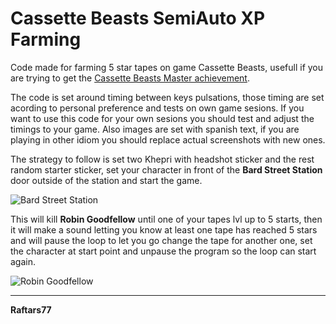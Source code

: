 # Cassette Beasts SemiAuto XP Farming

Code made for farming 5 star tapes on game Cassette Beasts, usefull if you are trying to get the [Cassette Beasts Master achievement](https://www.trueachievements.com/a391025/cassette-beasts-master-achievement).

The code is set around timing between keys pulsations, those timing are set acording to personal preference and tests on own game sesions. If you want to use this code for your own sesions you should test and adjust the timings to your game.
Also images are set with spanish text, if you are playing in other idiom you should replace actual screenshots with new ones.

The strategy to follow is set two Khepri with headshot sticker and the rest random starter sticker, set your character in front of the **Bard Street Station** door outside of the station and start the game.

![Bard Street Station](https://wiki.cassettebeasts.com/images/thumb/a/af/Bard_Street_Station_exterior.png/210px-Bard_Street_Station_exterior.png)

This will kill **Robin Goodfellow** until one of your tapes lvl up to 5 starts, then it will make a sound letting you know at least one tape has reached 5 stars and will pause the loop to let you go change the tape for another one, set the character at start point and unpause the program so the loop can start again.

![Robin Goodfellow](https://wiki.cassettebeasts.com/images/b/b3/Robin_Goodfellow.png)

---

**Raftars77**
